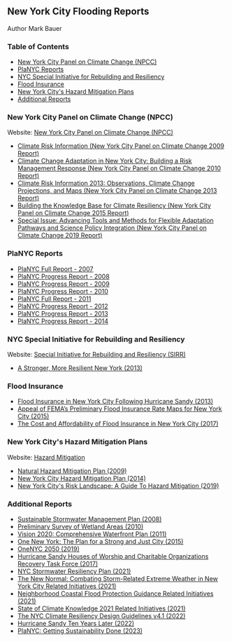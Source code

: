 ## New York City Flooding Reports
Author Mark Bauer

### Table of Contents
* [New York City Panel on Climate Change (NPCC)](#New-York-City-Panel-on-Climate-Change-(NPCC))
* [PlaNYC Reports](#PlaNYC-Reports)
* [NYC Special Initiative for Rebuilding and Resiliency](#NYC-Special-Initiative-for-Rebuilding-and-Resiliency)
* [Flood Insurance](#Flood-Insurance)
* [New York City's Hazard Mitigation Plans](#New-York-City's-Hazard-Mitigation-Plans)
* [Additional Reports](#Additional-Reports)

### New York City Panel on Climate Change (NPCC)
Website: [New York City Panel on Climate Change (NPCC)](https://climate.cityofnewyork.us/initiatives/nyc-panel-on-climate-change-npcc/)
- [Climate Risk Information (New York City Panel on Climate Change 2009 Report)](https://climate.cityofnewyork.us/wp-content/uploads/2022/10/nyc_climate_change_report.pdf)
- [Climate Change Adaptation in New York City: Building a Risk Management Response (New York City Panel on Climate Change 2010 Report)](https://nyaspubs.onlinelibrary.wiley.com/toc/17496632/2010/1196/1)
- [Climate Risk Information 2013: Observations, Climate Change Projections, and Maps (New York City Panel on Climate Change 2013 Report)](https://climate.cityofnewyork.us/wp-content/uploads/2022/10/npcc_climate_risk_information_2013_report.pdf)
- [Building the Knowledge Base for Climate Resiliency (New York City Panel on Climate Change 2015 Report)](https://nyaspubs.onlinelibrary.wiley.com/toc/17496632/2015/1336/1)
- [Special Issue: Advancing Tools and Methods for Flexible Adaptation Pathways and Science Policy Integration (New York City Panel on Climate Change 2019 Report)](https://www.nyas.org/annals/special-issue-advancing-tools-and-methods-for-flexible-adaptation-pathways-and-science-policy-integration-new-york-city-panel-on-climate-change-2019-report-vol-1439/)

### PlaNYC Reports

- [PlaNYC Full Report - 2007](https://climate.cityofnewyork.us/wp-content/uploads/2022/10/PlaNYC-full_report_2007.pdf)
- [PlaNYC Progress Report - 2008](https://climate.cityofnewyork.us/wp-content/uploads/2022/10/planyc_progress_report_2008.pdf)
- [PlaNYC Progress Report - 2009](https://climate.cityofnewyork.us/wp-content/uploads/2022/10/planyc_progress_report_2009.pdf)
- [PlaNYC Progress Report - 2010](https://climate.cityofnewyork.us/wp-content/uploads/2022/10/planyc_progress_report_2010.pdf)
- [PlaNYC Full Report - 2011](https://climate.cityofnewyork.us/wp-content/uploads/2023/12/planyc_2011_planyc_full_report.pdf)
- [PlaNYC Progress Report - 2012](https://climate.cityofnewyork.us/wp-content/uploads/2022/10/planyc_progress_report_2012.pdf)
- [PlaNYC Progress Report - 2013](https://climate.cityofnewyork.us/wp-content/uploads/2022/10/planyc_progress_report_2013.pdf)
- [PlaNYC Progress Report - 2014](https://climate.cityofnewyork.us/wp-content/uploads/2022/10/140422_PlaNYCP-Report_FINAL_Web.pdf)

### NYC Special Initiative for Rebuilding and Resiliency

Website: [Special Initiative for Rebuilding and Resiliency (SIRR)](https://www.nyc.gov/site/sirr/index.page)
- [A Stronger, More Resilient New York (2013)](https://s-media.nyc.gov/agencies/sirr/SIRR_singles_Hi_res.pdf)

### Flood Insurance

- [Flood Insurance in New York City Following Hurricane Sandy (2013)](https://www.rand.org/content/dam/rand/pubs/research_reports/RR300/RR328/RAND_RR328.pdf)
- [Appeal of FEMA’s Preliminary Flood Insurance Rate Maps for New York City (2015)](https://climate.cityofnewyork.us/wp-content/uploads/2022/10/1-NYC-FEMA-Appeal-FINAL-with-Appendices-and-Cover-Letter-06252015_web.pdf)
- [The Cost and Affordability of Flood Insurance in New York City (2017)](https://climate.cityofnewyork.us/wp-content/uploads/2022/10/Flood-Insurance-Cost-and-Affordability.pdf)

### New York City's Hazard Mitigation Plans

Website: [Hazard Mitigation](https://www.nyc.gov/site/em/ready/hazard-mitigation.page)
- [Natural Hazard Mitigation Plan (2009)](https://www.nyc.gov/assets/em/downloads/pdf/hazard_mitigation/full_hmp_march_2009.pdf)
- [New York City Hazard Mitigation Plan (2014)](https://www.nyc.gov/assets/em/downloads/pdf/hazard_mitigation/plan_update_2014/final_nyc_hmp.pdf)
- [New York City's Risk Landscape: A Guide To Hazard Mitigation (2019)](https://www.nyc.gov/assets/em/downloads/pdf/hazard_mitigation/risklandscape2.0_2019_r2_digital_lowres.pdf)


### Additional Reports

- [Sustainable Stormwater Management Plan (2008)](https://www.nyc.gov/html/planyc/downloads/pdf/publications/nyc_sustainable_stormwater_management_plan_final.pdf)
- [Preliminary Survey of Wetland Areas (2010)](https://climate.cityofnewyork.us/wpcontent/uploads/2022/10/nyc_wetland_survey_september_2010.pdf)
- [Vision 2020: Comprehensive Waterfront Plan (2011)](https://www.nyc.gov/assets/planning/download/pdf/plans-studies/vision-2020-cwp/vision2020/vision2020_nyc_cwp.pdf)
- [One New York: The Plan for a Strong and Just City (2015)](https://www.nyc.gov/html/onenyc/downloads/pdf/publications/OneNYC.pdf)
- [OneNYC 2050 (2019)](https://climate.cityofnewyork.us/wp-content/uploads/2022/10/OneNYC-2050-Summary.pdf)
- [Hurricane Sandy Houses of Worship and Charitable Organizations Recovery Task Force (2017)](https://climate.cityofnewyork.us/wp-content/uploads/2022/10/Hurricane-Sandy-Recovery-Task-Force-Report-April-2017.pdf)
- [NYC Stormwater Resiliency Plan (2021)](https://climate.cityofnewyork.us/wp-content/uploads/2022/10/stormwater-resiliency-plan.pdf)
- [The New Normal: Combating Storm-Related Extreme Weather in New York City Related Initiatives (2021)](https://climate.cityofnewyork.us/wp-content/uploads/2022/10/WeatherReport.pdf)
- [Neighborhood Coastal Flood Protection Guidance Related Initiatives (2021)](https://climate.cityofnewyork.us/wp-content/uploads/2022/10/Coastal-Protection-Guidance.pdf)
- [State of Climate Knowledge 2021 Related Initiatives (2021)](https://climate.cityofnewyork.us/wp-content/uploads/2022/10/CKE_Report.pdf)
- [The NYC Climate Resiliency Design Guidelines v4.1 (2022)](https://climate.cityofnewyork.us/wp-content/uploads/2022/05/CRDG-4-1-May-2022.pdf)
- [Hurricane Sandy Ten Years Later (2022)](https://www.nyc.gov/assets/sustainability/downloads/pdf/publications/Sandy-10-Years-Later.pdf)
- [PlaNYC: Getting Sustainability Done (2023)](https://climate.cityofnewyork.us/wp-content/uploads/2023/06/PlaNYC-2023-Full-Report.pdf)